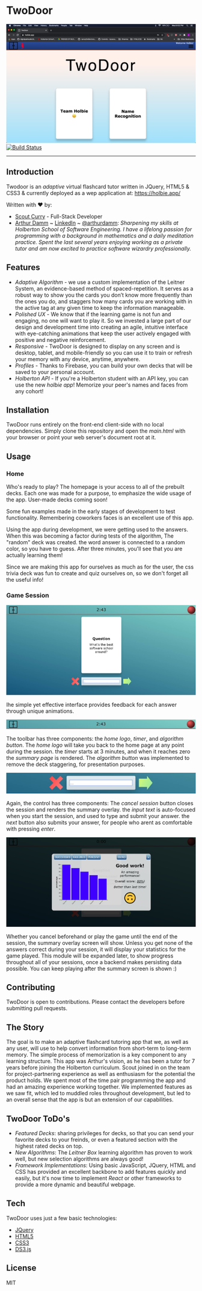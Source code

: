 # TwoDoor
![twodoor-screenshot](https://github.com/arthurdamm/twodoor/blob/master/img/twodoor_screenshot.png)
[![Build Status](https://travis-ci.org/joemccann/dillinger.svg?branch=master)](https://travis-ci.org/joemccann/dillinger)
___
## Introduction
Twodoor is an _adaptive_ virtual flashcard tutor written in JQuery, HTML5 & CSS3 & currently deployed as a wep application at: https://holbie.app/


Written with ❤️ by:
- [Scout Curry](https://www.linkedin.com/in/scout-curry-96356217a/) - Full-Stack Developer
- [Arthur Damm](https://github.com/arthurdamm/twodoor) ~ [LinkedIn](https://www.linkedin.com/in/arthur-damm-96527042/) ~ [@arthurdamm](https://twitter.com/arthurdamm):
*Sharpening my skills at Holberton School of Software Engineering. I have a lifelong passion for programming with a background in mathematics and a daily meditation practice. Spent the last several years enjoying working as a private tutor and am now excited to practice software wizardry professionally.*

## Features
* _Adaptive Algorithm_ - we use a custom implementation of the Leitner System, an evidence-based method of spaced-repetition. It serves as a robust way to show you the cards you don’t know more frequently than the ones you do, and staggers how many cards you are working with in the active tag at any given time to keep the information manageable.
* _Polished UX_ - We know that if the learning game is not fun and engaging, no one will want to play it. So we invested a large part of our design and development time into creating an agile, intuitive interface with eye-catching animations that keep the user actively engaged with positive and negative reinforcement.
* _Responsive_ - TwoDoor is designed to display on any screen and is desktop, tablet, and mobile-friendly so you can use it to train or refresh your memory with any device, anytime, anywhere.
* _Profiles_ - Thanks to Firebase, you can build your own decks that will be saved to your personal account.
* _Holberton API_ - If you're a Holberton student with an API key, you can use the new _holbie app_! Memorize your peer's names and faces from any cohort! 

## Installation
TwoDoor runs entirely on the front-end client-side with no local dependencies. Simply clone this repository and open the _main.html_ with your browser or point your web server's document root at it.

## Usage

### Home
Who's ready to play?
The homepage is your access to all of the prebuilt decks. Each one was made for a purpose, to emphasize the wide usage of the app. User-made decks coming soon!

Some fun examples made in the early stages of development to test functionality. Remembering coworkers faces is an excellent use of this app.

Using the app during development, we were getting used to the answers. When this was becoming a factor during tests of the algorithm, The "random" deck was created. the word answer is connected to a random color, so you have to guess. After three minutes, you'll see that you are actually learning them!

Since we are making this app for ourselves as much as for the user, the css trivia deck was fun to create and quiz ourselves on, so we don't forget all the useful info!

### Game Session

![alt-text](https://github.com/arthurdamm/twodoor/blob/master/static/images/tutorial_learningGame.jpg)

Ihe simple yet effective interface provides feedback for each answer through unique animations.

![alt-text](https://github.com/arthurdamm/twodoor/blob/master/static/images/tutorial_toolbar.jpg)

The toolbar has three components: the *home logo*, *timer*, and *algorithm button*.
The *home logo* will take you back to the home page at any point during the session. the *timer* starts at 3 minutes, and when it reaches zero the *summary page* is rendered. The *algorithm button* was implemented to remove the deck staggering, for presentation purposes.



![alt-text](https://github.com/arthurdamm/twodoor/blob/master/static/images/tutorial_learningGame_control.jpg)

Again, the control has three components: The *cancel session* button closes the session and renders the summary overlay. the *input text* is auto-focused when you start the session, and used to type and submit your answer. the *next* button also submits your answer, for people who arent as comfortable with pressing *enter*.


![alt-text](https://github.com/arthurdamm/twodoor/blob/master/static/images/tutorial_summary.jpg)

Whether you cancel beforehand or play the game until the end of the session, the summary overlay screen will show. Unless you get none of the answers correct during your session, it will display your statistics for the game played. This module will be expanded later, to show progress throughout all of your sessions, once a backend makes persisting data possible. 
You can keep playing after the summary screen is shown :)


## Contributing
TwoDoor is open to contributions. Please contact the developers before submitting pull requests.


## The Story

The goal is to make an adaptive flashcard tutoring app that we, as well as any user, will use to help convert information from short-term to long-term memory. The simple process of memorization is a key component to any learning structure. 
This app was Arthur's vision, as he has been a tutor for 7 years before joining the Holberton curriculum. Scout joined in on the team for project-partnering experience as well as enthusiasm for the potential the product holds. We spent most of the time pair programming the app and had an amazing experience working together. We implemented features as we saw fit, which led to muddled roles throughout development, but led to an overall sense that the app is but an extension of our capabilities.


## TwoDoor ToDo's

* _Featured Decks_: sharing privileges for decks, so that you can send your favorite decks to your freinds, or even a featured section with the highest rated decks on top.
* _New Algorithms_: The _Leitner Box_ learning algorithm has proven to work well, but new selection algorithms are always good! 
* _Framework Implementations_: Using basic JavaScript, JQuery, HTML and CSS has provided an excellent backbone to add features quickly and easily, but it's now time to implement _React_ or other frameworks to provide a more dynamic and beautiful webpage.


## Tech

TwoDoor uses just a few basic technologies:
* [JQuery](https://jquery.com/)
* [HTML5](https://html5.org/)
* [CSS3](https://www.w3.org/Style/CSS/Overview.en.html)
* [DS3.js](https://d3js.org/)

## License

MIT
